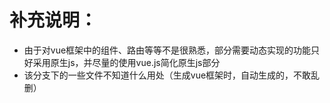 # 补充说明：
- 由于对vue框架中的组件、路由等等不是很熟悉，部分需要动态实现的功能只好采用原生js，并尽量的使用vue.js简化原生js部分
- 该分支下的一些文件不知道什么用处（生成vue框架时，自动生成的，不敢乱删）